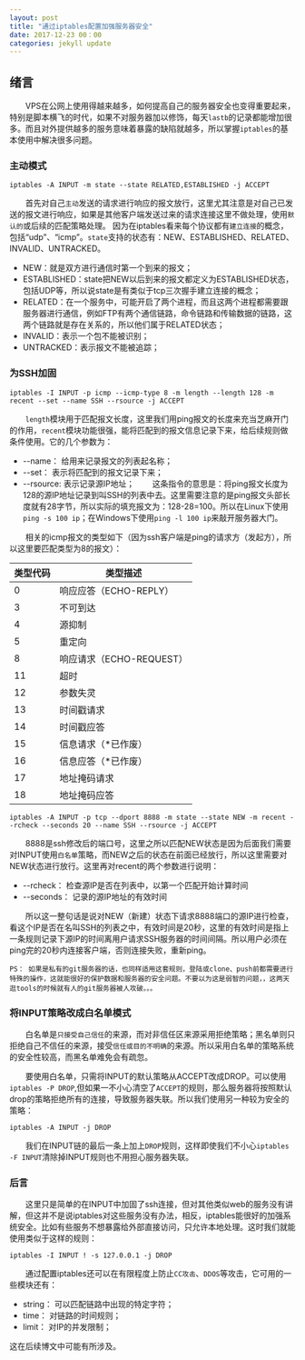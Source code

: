 ```yaml
---
layout: post
title: "通过iptables配置加强服务器安全"
date: 2017-12-23 00：00
categories: jekyll update
---
```


## 绪言
&emsp;&emsp;VPS在公网上使用得越来越多，如何提高自己的服务器安全也变得重要起来，特别是脚本横飞的时代，如果不对服务器加以修饰，每天`lastb`的记录都能增加很多。而且对外提供越多的服务意味着暴露的缺陷就越多，所以掌握`iptables`的基本使用中解决很多问题。

### 主动模式
```shell
iptables -A INPUT -m state --state RELATED,ESTABLISHED -j ACCEPT
```
&emsp;&emsp;首先对自己`主动`发送的请求进行响应的报文放行，这里尤其注意是对自己已发送的报文进行响应，如果是其他客户端发送过来的请求连接这里不做处理，使用`默认的`或后续的匹配策略处理。
因为在iptables看来每个协议都有`建立连接`的概念，包括“udp”、“icmp”。`state`支持的状态有：NEW、ESTABLISHED、RELATED、INVALID、UNTRACKED。

* NEW：就是双方进行通信时第一个到来的报文；
* ESTABLISHED：state把NEW以后到来的报文都定义为ESTABLISHED状态，包括UDP等，所以说state是有类似于tcp三次握手建立连接的概念；
* RELATED：在一个服务中，可能开启了两个进程，而且这两个进程都需要跟服务器进行通信，例如FTP有两个通信链路，命令链路和传输数据的链路，这两个链路就是存在关系的，所以他们属于RELATED状态；
* INVALID：表示一个包不能被识别；
* UNTRACKED：表示报文不能被追踪；

### 为SSH加固
```shell
iptables -I INPUT -p icmp --icmp-type 8 -m length --length 128 -m recent --set --name SSH --rsource -j ACCEPT
```
&emsp;&emsp;`length`模块用于匹配报文长度，这里我们用ping报文的长度来充当芝麻开门的作用，`recent`模块功能很强，能将匹配到的报文信息记录下来，给后续规则做条件使用。它的几个参数为：
* --name： 给用来记录报文的列表起名称；
* --set： 表示将匹配到的报文记录下来；
* --rsource: 表示记录源IP地址；
&emsp;&emsp;这条指令的意思是：将ping报文长度为128的源IP地址记录到叫SSH的列表中去。这里需要注意的是ping报文头部长度就有28字节，所以实际的填充报文为：128-28=100。所以在Linux下使用`ping -s 100 ip`；在Windows下使用`ping -l 100 ip`来敲开服务器大门。

&emsp;&emsp;相关的icmp报文的类型如下（因为ssh客户端是ping的请求方（发起方），所以这里要匹配类型为8的报文）：

类型代码 |类型描述               
--------|----------------------
0       |响应应答（ECHO-REPLY）  
3       |不可到达                
4       |源抑制                  
5       |重定向                 
8       |响应请求（ECHO-REQUEST）
11      |超时                    
12      |参数失灵                 
13      |时间戳请求               
14      |时间戳应答               
15      |信息请求（*已作废）       
16      |信息应答（*已作废）       
17      |地址掩码请求              
18      | 地址掩码应答             


```shell
iptables -A INPUT -p tcp --dport 8888 -m state --state NEW -m recent --rcheck --seconds 20 --name SSH --rsource -j ACCEPT
```
&emsp;&emsp;8888是ssh修改后的端口号，这里之所以匹配NEW状态是因为后面我们需要对INPUT使用`白名单`策略，而NEW之后的状态在前面已经放行，所以这里需要对NEW状态进行放行。这里再对recent的两个参数进行说明：

* --rcheck： 检查源IP是否在列表中，以第一个匹配开始计算时间
* --seconds： 记录的源IP地址的有效时间

&emsp;&emsp;所以这一整句话是说对NEW（新建）状态下请求8888端口的源IP进行检查，看这个IP是否在名叫SSH的列表之中，有效时间是20秒，这里的有效时间是指上一条规则记录下源IP的时间离用户请求SSH服务器的时间间隔。所以用户必须在ping完的20秒内连接客户端，否则连接失败，重新ping。

    PS： 如果是私有的git服务器的话，也同样适用这套规则，登陆或clone、push前都需要进行特殊的操作，这就能很好的保护数据和服务器的安全问题。不要以为这是弱智的问题，，这两天逛tools的时候就有人的git服务器被人攻破。。。

### 将INPUT策略改成白名单模式
&emsp;&emsp;白名单是`只接受自己信任`的来源，而对非信任区来源采用拒绝策略；黑名单则只拒绝自己不信任的来源，接受`信任或目的不明确`的来源。所以采用白名单的策略系统的安全性较高，而黑名单难免会有疏忽。

&emsp;&emsp;要使用白名单，只需将INPUT的默认策略从ACCEPT改成DROP。可以使用`iptables -P DROP`,但如果一不小心清空了`ACCEPT`的规则，那么服务器将按照默认drop的策略拒绝所有的连接，导致服务器失联。所以我们使用另一种较为安全的策略：
```shell
iptables -A INPUT -j DROP
```
&emsp;&emsp;我们在INPUT链的最后一条上加上`DROP`规则，这样即使我们不小心`iptables -F INPUT`清除掉INPUT规则也不用担心服务器失联。

### 后言
&emsp;&emsp;这里只是简单的在INPUT中加固了ssh连接，但对其他类似web的服务没有讲解，但这并不是说iptables对这些服务没有办法，相反，iptables能很好的加强系统安全。比如有些服务不想暴露给外部直接访问，只允许本地处理。这时我们就能使用类似于这样的规则：
```shell
iptables -I INPUT ! -s 127.0.0.1 -j DROP
```
&emsp;&emsp;通过配置iptables还可以在有限程度上防止`CC攻击`、`DDOS`等攻击，它可用的一些模块还有：

* string： 可以匹配链路中出现的特定字符；
* time： 对链路的时间规则；
* limit： 对IP的并发限制；

这在后续博文中可能有所涉及。